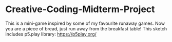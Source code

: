 # Creative-Coding-Midterm-Project
This is a mini-game inspired by some of my favourite runaway games.
Now you are a piece of bread, just run away from the breakfast table!
This sketch includes p5.play library: https://p5play.org/
